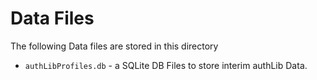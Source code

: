 # Data Files

The following Data files are stored in this directory

- `authLibProfiles.db` - a SQLite DB Files to store interim authLib Data.
